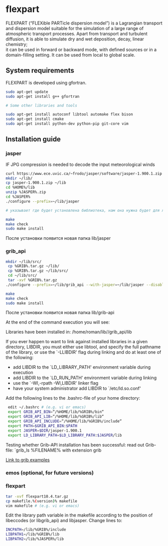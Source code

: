 # flexpart

FLEXPART (“FLEXible PARTicle dispersion model”) is a Lagrangian transport and dispersion model suitable for the simulation of a large range of atmospheric
transport processes. Apart from transport and turbulent diffusion, it is able to simulate dry and wet deposition, decay, linear chemistry;  
it can be used in forward or backward mode, with defined sources or in a domain-filling setting. It can be used from local to global scale.

## System requirements

FLEXPART is developed using gfortran.

```bash 
sudo apt-get update
sudo apt-get install g++ gfortran

# Some other libraries and tools

sudo apt-get install autoconf libtool automake flex bison
sudo apt-get install cmake
sudo apt-get install python-dev python-pip git-core vim
```

## Installation guide

### jasper

IF JPG compression is needed to decode the input meteorological winds

```bash
curl https://www.ece.uvic.ca/~frodo/jasper/software/jasper-1.900.1.zip --output jasper-1.900.1.zip
mkdir ~/lib/
cp jasper-1.900.1.zip ~/lib
cd %HOME%/lib
unzip %JASPER%.zip
cd %JASPER%
./configure --prefix=~/lib/jasper

# указывает где будет установлена библиотека, нам она нужна будет для линковки

make
make check
sudo make install
```

После установки появится новая папка lib/jasper

### grib_api

```bash
mkdir ~/lib/src/
 cp %GRIB%.tar.gz ~/lib/
 cp %GRIB%.tar.gz ~/lib/src/
 cd ~/lib/src/
 tar -xvf %GRIB%.tar.gz
./configure --prefix=~/lib/grib_api --with-jasper=~/lib/jasper --disable-shared

make
make check
sudo make install
```
После установки появится новая папка lib/grib-api

At the end of the command execution you will see:

Libraries have been installed in:
   /home/roman/lib//grib_api/lib

If you ever happen to want to link against installed libraries
in a given directory, LIBDIR, you must either use libtool, and
specify the full pathname of the library, or use the `-LLIBDIR'
flag during linking and do at least one of the following:
   - add LIBDIR to the `LD_LIBRARY_PATH' environment variable
     during execution
   - add LIBDIR to the `LD_RUN_PATH' environment variable
     during linking
   - use the `-Wl,-rpath -Wl,LIBDIR' linker flag
   - have your system administrator add LIBDIR to `/etc/ld.so.conf'

Add the following lines to the .bashrc-file of your home directory:

```bash
 edit ~/.bashrc # (e.g. vi or emacs)
 export GRIB_API_BIN=“/%HOME/lib/%GRIB%/bin“
 export GRIB_API_LIB=“/%HOME/lib/%GRIB%/lib“
 export GRIB_API_INCLUDE=“/%HOME/lib/%GRIB%/include“
 export PATH=$GRIB_API_BIN:$PATH
 export JASPER=$DIR/jasper-1.900.1
 export LD_LIBRARY_PATH=$LD_LIBRARY_PATH:$JASPER/lib
```

Testing whether Grib-API installation has been successful: read out Grib-file:
`grib_ls %FILENAME% with extension grib

[Link to grib examples](http://download.ecmwf.org/test-data/grib_api/grib_api_test_data.tar.gz)

### emos (optional, for future versions)

### flexpart

```bash
tar -xvf flexpart10.4.tar.gz
cp makefile.%(version)% makefile
vim makefile # (e.g. vi or emacs)
```

Edit the library path variable in the makefile according to the position of libeccodes (or libgrib_api) and libjasper. Change lines to:

```bash
INCPATH=/lib/%GRIB%/include
LIBPATH1=/lib/%GRIB%/lib
LIBPATH2=/lib/%JASPER%/lib
```

